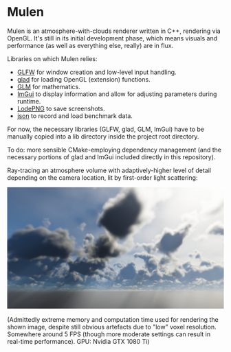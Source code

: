 # Mulen
Mulen is an atmosphere-with-clouds renderer written in C++, rendering via OpenGL. It's still in its initial development phase, which means visuals and performance (as well as everything else, really) are in flux.

Libraries on which Mulen relies:

* [GLFW](https://github.com/glfw/glfw/) for window creation and low-level input handling.
* [glad](https://github.com/Dav1dde/glad) for loading OpenGL (extension) functions.
* [GLM](https://github.com/g-truc/glm/) for mathematics.
* [ImGui](https://github.com/ocornut/imgui) to display information and allow for adjusting parameters during runtime.
* [LodePNG](https://github.com/lvandeve/lodepng) to save screenshots.
* [json](https://github.com/nlohmann/json) to record and load benchmark data.

For now, the necessary libraries (GLFW, glad, GLM, ImGui) have to be manually copied into a lib directory inside the project root directory.

To do: more sensible CMake-employing dependency management (and the necessary portions of glad and ImGui included directly in this repository).

Ray-tracing an atmosphere volume with adaptively-higher level of detail depending on the camera location, lit by first-order light scattering:

![Ray-tracing the octree atmosphere](img/20200430_Mulen_1001.jpg)

(Admittedly extreme memory and computation time used for rendering the shown image, despite still obvious artefacts due to "low" voxel resolution. Somewhere around 5 FPS (though more moderate settings can result in real-time performance). GPU: Nvidia GTX 1080 Ti)
